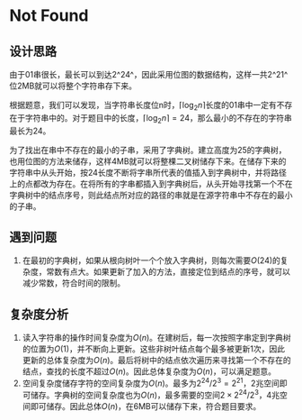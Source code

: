 # Not Found

## 设计思路

由于01串很长，最长可以到达2^24^，因此采用位图的数据结构，这样一共2^21^位2MB就可以将整个字符串存下来。

根据题意，我们可以发现，当字符串长度位n时，$\lceil\log_2n\rceil$长度的01串中一定有不存在于字符串中的。对于题目中的长度，$\lceil\log_2n\rceil=24$，那么最小的不存在的字符串最长为24。

为了找出在串中不存在的最小的子串，采用了字典树。建立高度为25的字典树，也用位图的方法来储存，这样4MB就可以将整棵二叉树储存下来。在储存下来的字符串中从头开始，按24长度不断将字串所代表的值插入到字典树中，并将路径上的点都改为存在。在将所有的字串都插入到字典树后，从头开始寻找第一个不在字典树中的结点序号，则此结点所对应的路径的串就是在源字符串中不存在的最小的子串。

## 遇到问题

1. 在最初的字典树，如果从根向树叶一个个放入字典树，则每次需要$O(24)$的复杂度，常数有点大。如果更新了加入的方法，直接定位到结点的序号，就可以减少常数，符合时间的限制。

## 复杂度分析

1. 读入字符串的操作时间复杂度为$O(n)$。在建树后，每一次按照字串定到字典树的位置为$O(1)$，并不断向上更新。这些非树叶结点每个最多被更新1次，因此更新的总体复杂度为$O(n)$。最后将树中的结点依次遍历来寻找第一个不存在的结点，查找的长度不超过$O(n)$。因此总体复杂度为$O(n)$，可以满足题意。
2. 空间复杂度储存字符的空间复杂度为$O(n)$。最多为$2^{24}/2^3=2^{21}$，2兆空间即可储存。字典树的空间复杂度也为$O(n)$，最多需要的空间$2\times2^{24}/2^3$，4兆空间即可储存。因此总体$O(n)$，在6MB可以储存下来，符合题目要求。


